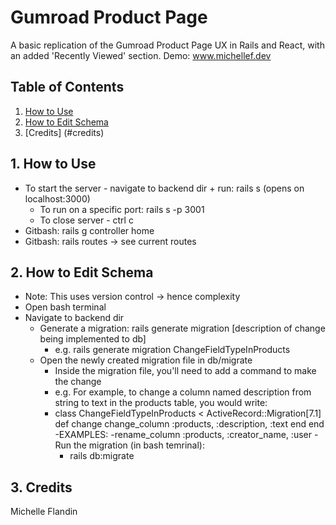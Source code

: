 # Gumroad Product Page 

A basic replication of the Gumroad Product Page UX in Rails and React, with an added 'Recently Viewed' section. 
Demo: www.michellef.dev 


## Table of Contents
1. [How to Use](#how-to-use)
2. [How to Edit Schema](#how-to-edit-schema)
3. [Credits] (#credits)


## 1. How to Use <a name="how-to-use"></a>
- To start the server - navigate to backend dir + run: rails s (opens on localhost:3000)
  - To run on a specific port: rails s -p 3001
  - To close server - ctrl c
- Gitbash: rails g controller home 
- Gitbash: rails routes -> see current routes


## 2. How to Edit Schema <a name="how-to-edit-schema"></a>
- Note: This uses version control -> hence complexity
- Open bash terminal 
- Navigate to backend dir
  - Generate a migration: rails generate migration [description of change being implemented to db]
    - e.g. rails generate migration ChangeFieldTypeInProducts
  - Open the newly created migration file in db/migrate
    - Inside the migration file, you'll need to add a command to make the change
    - e.g. For example, to change a column named description from string to text in the products table, you   would write:
    - class ChangeFieldTypeInProducts < ActiveRecord::Migration[7.1]
        def change
          change_column :products, :description, :text
        end
      end
      -EXAMPLES: 
        -rename_column :products, :creator_name, :user
    -Run the migration (in bash temrinal): 
      - rails db:migrate


## 3. Credits <a name="credits"></a>
Michelle Flandin